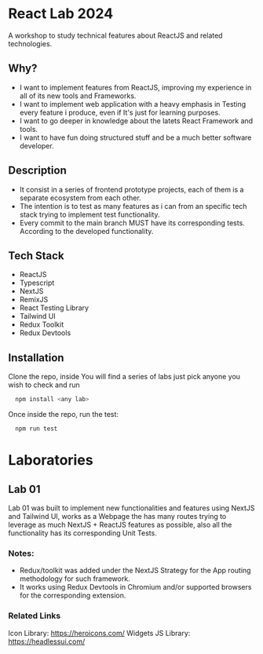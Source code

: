 # React Lab 2024

A workshop to study technical features about ReactJS and related technologies.

## Why?

- I want to implement features from ReactJS, improving my experience in all of its new tools and Frameworks.
- I want to implement web application with a heavy emphasis in Testing every feature i produce, even if It's just for learning purposes.
- I want to go deeper in knowledge about the latets React Framework and tools.
- I want to have fun doing structured stuff and be a much better software developer.

## Description

- It consist in a series of frontend prototype projects, each of them is a separate ecosystem from each other.
- The intention is to test as many features as i can from an specific tech stack trying to implement test functionality.
- Every commit to the main branch MUST have its corresponding tests. According to the developed functionality.

## Tech Stack

- ReactJS
- Typescript
- NextJS
- RemixJS
- React Testing Library
- Tailwind UI
- Redux Toolkit
- Redux Devtools

## Installation

Clone the repo, inside You will find a series of labs just pick anyone you wish to check and run

```bash
  npm install <any lab>
```

Once inside the repo, run the test:

```bash
  npm run test
```

# Laboratories

## Lab 01

Lab 01 was built to implement new functionalities and features using NextJS and Tailwind UI, works as a Webpage the has many routes trying to leverage as much NextJS + ReactJS features as possible, also all the functionality has its corresponding Unit Tests.

### Notes:

- Redux/toolkit was added under the NextJS Strategy for the App routing methodology for such framework.
- It works using Redux Devtools in Chromium and/or supported browsers for the corresponding extension.

### Related Links

Icon Library: https://heroicons.com/
Widgets JS Library: https://headlessui.com/
